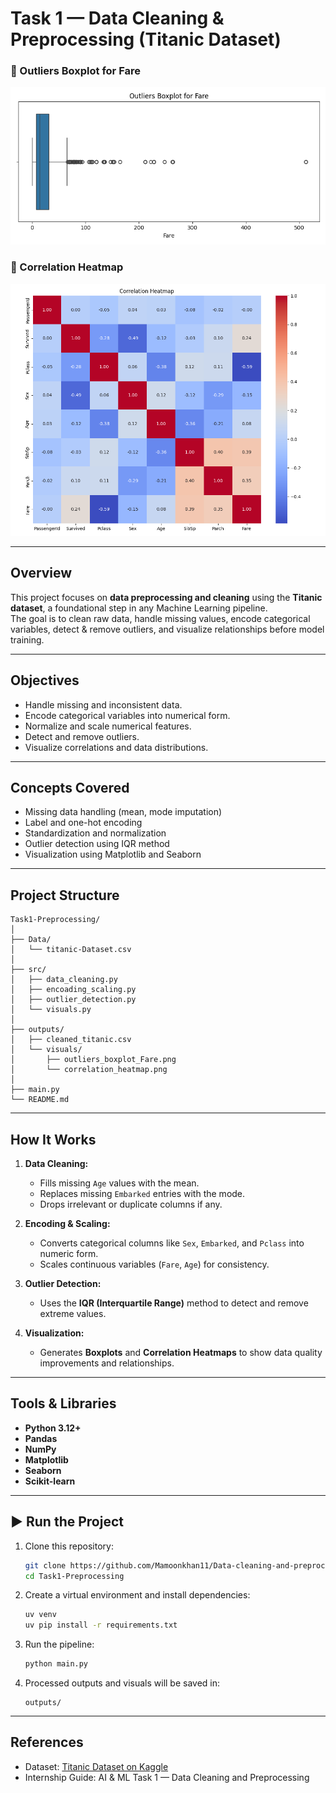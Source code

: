 # Task 1 — Data Cleaning & Preprocessing (Titanic Dataset)

### 🔹 Outliers Boxplot for Fare
![Outlier Boxplot](outputs/visuals/outliers_boxplot_Fare.png)

### 🔹 Correlation Heatmap
![Correlation Heatmap](outputs/visuals/correlation_heatmap.png)

---


## Overview
This project focuses on **data preprocessing and cleaning** using the **Titanic dataset**, a foundational step in any Machine Learning pipeline.  
The goal is to clean raw data, handle missing values, encode categorical variables, detect & remove outliers, and visualize relationships before model training.

---

## Objectives
- Handle missing and inconsistent data.  
- Encode categorical variables into numerical form.  
- Normalize and scale numerical features.  
- Detect and remove outliers.  
- Visualize correlations and data distributions.

---

## Concepts Covered
- Missing data handling (mean, mode imputation)
- Label and one-hot encoding
- Standardization and normalization
- Outlier detection using IQR method
- Visualization using Matplotlib and Seaborn

---

## Project Structure
```
Task1-Preprocessing/
│
├── Data/
│   └── titanic-Dataset.csv
│
├── src/
│   ├── data_cleaning.py
│   ├── encoading_scaling.py
│   ├── outlier_detection.py
│   └── visuals.py
│
├── outputs/
│   ├── cleaned_titanic.csv
│   └── visuals/
│       ├── outliers_boxplot_Fare.png
│       └── correlation_heatmap.png
│
├── main.py
└── README.md
```

---

## How It Works
1. **Data Cleaning:**  
   - Fills missing `Age` values with the mean.  
   - Replaces missing `Embarked` entries with the mode.  
   - Drops irrelevant or duplicate columns if any.

2. **Encoding & Scaling:**  
   - Converts categorical columns like `Sex`, `Embarked`, and `Pclass` into numeric form.  
   - Scales continuous variables (`Fare`, `Age`) for consistency.

3. **Outlier Detection:**  
   - Uses the **IQR (Interquartile Range)** method to detect and remove extreme values.

4. **Visualization:**  
   - Generates **Boxplots** and **Correlation Heatmaps** to show data quality improvements and relationships.

---


## Tools & Libraries
- **Python 3.12+**
- **Pandas**
- **NumPy**
- **Matplotlib**
- **Seaborn**
- **Scikit-learn**

---


## ▶ Run the Project
1. Clone this repository:
   ```bash
   git clone https://github.com/Mamoonkhan11/Data-cleaning-and-preprocessing__AI-ML
   cd Task1-Preprocessing
   ```

2. Create a virtual environment and install dependencies:
   ```bash
   uv venv
   uv pip install -r requirements.txt
   ```

3. Run the pipeline:
   ```bash
   python main.py
   ```

4. Processed outputs and visuals will be saved in:
   ```
   outputs/
   ```

---

## References
- Dataset: [Titanic Dataset on Kaggle](https://www.kaggle.com/datasets/yasserh/titanic-dataset)
- Internship Guide: AI & ML Task 1 — Data Cleaning and Preprocessing
